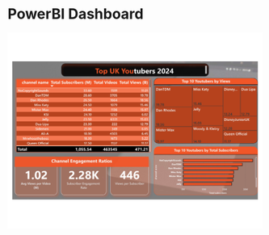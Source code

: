 # PowerBI Dashboard

![Top UK youtubers dashboard](https://github.com/ken-warren/top_UK_youtubers_2024/blob/main/assets/images/Top%20UK%20youtubers%20dashboard.jpg)
